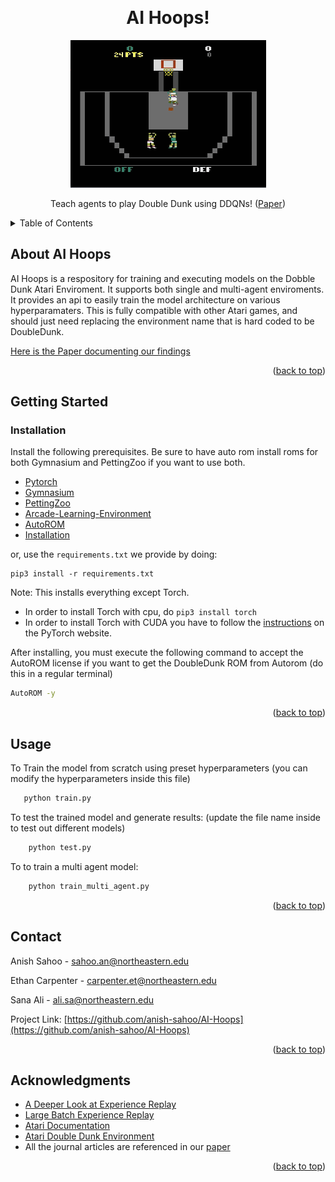 <a id="readme-top"></a>

<!-- Project Header -->
<br />
<div align="center">

<h1 align="center">AI Hoops!</h1>
  <img src="doubledunk.gif"/>
  <p align="center">
    Teach agents to play Double Dunk using DDQNs! (<a href="Final_Report_CS4100.pdf">Paper</a>)
    
  </p>
</div>

<!-- TABLE OF CONTENTS -->
<details>
  <summary>Table of Contents</summary>
  <ol>
    <li>
      <a href="#about-ai-hoops">About AI Hoops</a>
    </li>
    <li>
      <a href="#getting-started">Getting Started</a>
      <li><a href="#installation">Installation</a></li>
    </li>
    <li><a href="#usage">Usage</a></li>
    <li><a href="#contact">Contact</a></li>
    <li><a href="#acknowledgments">Acknowledgments</a></li>
  </ol>
</details>

<!-- ABOUT THE PROJECT -->
## About AI Hoops

AI Hoops is a respository for training and executing models on the Dobble Dunk Atari Enviroment. It supports both single and multi-agent enviroments. It provides an api to easily train the model architecture on various hyperparamaters. This is fully compatible with other Atari games, and should just need replacing the environment name that is hard coded to be DoubleDunk.

<a href="Final_Report_CS4100.pdf">Here is the Paper documenting our findings</a>

<p align="right">(<a href="#readme-top">back to top</a>)</p>

<!-- GETTING STARTED -->
## Getting Started

### Installation



Install the following prerequisites. Be sure to have auto rom install roms for both Gymnasium and PettingZoo if you want to use both.
<ul>
  <li><a href="https://github.com/pytorch/pytorch">Pytorch</a></li>
  <li><a href="https://github.com/Farama-Foundation/Gymnasium">Gymnasium</a></li>
  <li><a href="https://github.com/Farama-Foundation/PettingZoo">PettingZoo</a></li>
  <li><a href="https://github.com/Farama-Foundation/Arcade-Learning-Environment">Arcade-Learning-Environment</a></li>
  <li><a href="https://github.com/Farama-Foundation/AutoROM">AutoROM</a></li>
  <li><a href="#installation">Installation</a></li>
</ul>

or, use the `requirements.txt` we provide by doing:
```
pip3 install -r requirements.txt
```
Note: This installs everything except Torch. 
- In order to install Torch with cpu, do `pip3 install torch`
- In order to install Torch with CUDA you have to follow the [instructions](https://pytorch.org/get-started/locally/) on the PyTorch website.

After installing, you must execute the following command to accept the AutoROM license if you want to get the DoubleDunk ROM from Autorom (do this in a regular terminal)
```bash
AutoROM -y
```
<p align="right">(<a href="#readme-top">back to top</a>)</p>

<!-- USAGE EXAMPLES -->
## Usage

To Train the model from scratch using preset hyperparameters (you can modify the hyperparameters inside this file)
```sh
   python train.py
   ```

To test the trained model and generate results: (update the file name inside to test out different models)
```sh
    python test.py
   ```

To to train a multi agent model:
```sh
    python train_multi_agent.py
   ```

<p align="right">(<a href="#readme-top">back to top</a>)</p>


<!-- CONTACT -->
## Contact

Anish Sahoo - sahoo.an@northeastern.edu

Ethan Carpenter - carpenter.et@northeastern.edu

Sana Ali - ali.sa@northeastern.edu

Project Link: [https://github.com/anish-sahoo/AI-Hoops](https://github.com/anish-sahoo/AI-Hoops)

<p align="right">(<a href="#readme-top">back to top</a>)</p>



<!-- ACKNOWLEDGMENTS -->
## Acknowledgments

* [A Deeper Look at Experience Replay](https://arxiv.org/pdf/1712.01275)
* [Large Batch Experience Replay](https://proceedings.mlr.press/v162/lahire22a/lahire22a.pdf)
* [Atari Documentation](https://www.endtoend.ai/envs/gym/atari/double-dunk/)
* [Atari Double Dunk Environment](https://www.endtoend.ai/envs/gym/atari/double-dunk/)
* All the journal articles are referenced in our [paper](Final_Report_CS4100.pdf)
<p align="right">(<a href="#readme-top">back to top</a>)</p>
